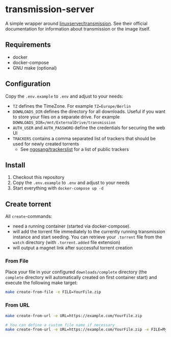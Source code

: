 # transmission-server

A simple wrapper around [linuxserver/transmission](https://docs.linuxserver.io/images/docker-transmission/). See their official documentation for information about transmission or the image itself.


## Requirements

* docker
* docker-compose
* GNU make (optional)


## Configuration

Copy the `.env.example` to `.env` and adjust to your needs:

* `TZ` defines the TimeZone. For example `TZ=Europe/Berlin`
* `DOWNLOADS_DIR` defines the directory for all downloads. Useful if you want to store your files on a separate drive. For example `DOWNLOADS_DIR=/mnt/ExternalDrive/transmission`
* `AUTH_USER` and `AUTH_PASSWORD` define the credentials for securing the web UI
* `TRACKERS` contains a comma separated list of trackers that should be used for newly created torrents
  * See [ngosang/trackerslist](https://github.com/ngosang/trackerslist) for a list of public trackers


## Install

1. Checkout this repository
2. Copy the `.env.example` to `.env` and adjust to your needs
3. Start everything with `docker-compose up -d`


## Create torrent

All `create`-commands:
* need a running container (started via docker-compose).
* will add the torrent file immediately to the currently running transmission instance and start seeding. You can retrieve your `.torrent` file from the `watch` directory (with `.torrent.added` file extension)
* will output a magnet link after successful torrent creation


### From File

Place your file in your configured `downloads/complete` directory (the `complete` directory will automatically created on first container start) and execute the following make target:

```sh
make create-from-file -e FILE=YourFile.zip
```

### From URL

```sh
make create-from-url -e URL=https://example.com/YourFile.zip

# You can define a custom file name if necessary
make create-from-url -e URL=https://example.com/YourFile.zip -e FILE=MyFile.zip
```

